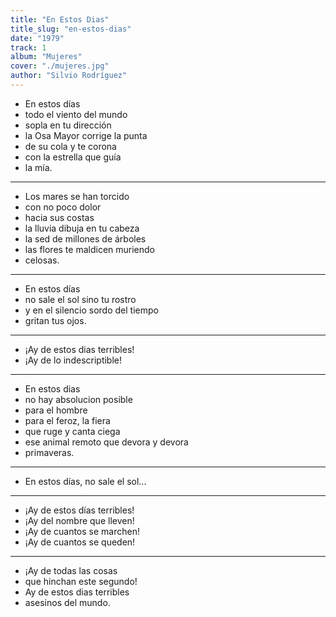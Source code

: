 ```yaml
---
title: "En Estos Dias"
title_slug: "en-estos-dias"
date: "1979"
track: 1
album: "Mujeres"
cover: "./mujeres.jpg"
author: "Silvio Rodríguez"
---
```


- En estos días
- todo el viento del mundo
- sopla en tu dirección
- la Osa Mayor corrige la punta
- de su cola y te corona
- con la estrella que guía
- la mía.

---

- Los mares se han torcido
- con no poco dolor
- hacia sus costas
- la lluvia dibuja en tu cabeza
- la sed de millones de árboles
- las flores te maldicen muriendo
- celosas.

---

- En estos días
- no sale el sol sino tu rostro
- y en el silencio sordo del tiempo
- gritan tus ojos.

---

- ¡Ay de estos dias terribles!
- ¡Ay de lo indescriptible!

---

- En estos dias
- no hay absolucion posible
- para el hombre
- para el feroz, la fiera
- que ruge y canta ciega
- ese animal remoto que devora y devora
- primaveras.

---

- En estos días, no sale el sol...

---

- ¡Ay de estos días terribles!
- ¡Ay del nombre que lleven!
- ¡Ay de cuantos se marchen!
- ¡Ay de cuantos se queden!

---

- ¡Ay de todas las cosas
- que hinchan este segundo!
- Ay de estos dias terribles
- asesinos del mundo.

